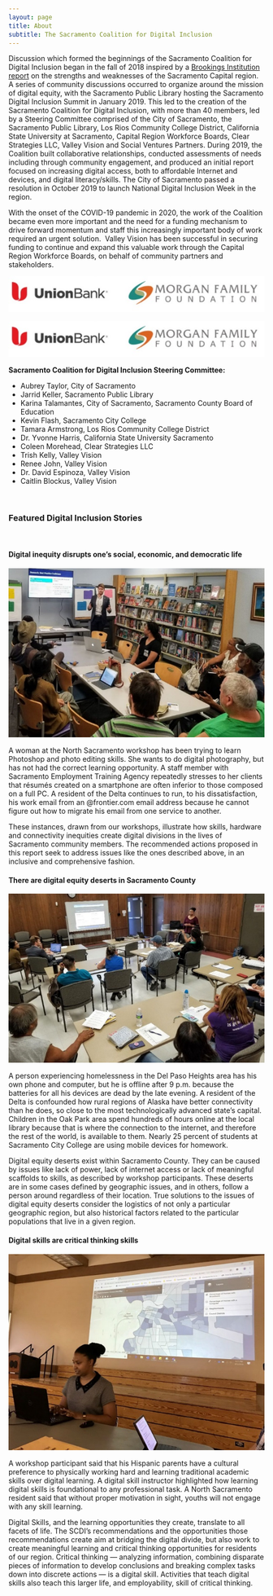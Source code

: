```yaml
---
layout: page
title: About
subtitle: The Sacramento Coalition for Digital Inclusion
---
```

Discussion which formed the beginnings of the Sacramento Coalition for Digital Inclusion began in the fall of 2018 inspired by a [Brookings Institution report](https://www.valleyvision.org/resources/brookings-charting-a-course-to-the-sacramento-regions-future-economic-prosperity-2018/) on the strengths and weaknesses of the Sacramento Capital region.  A series of community discussions occurred to organize around the mission of digital equity, with the Sacramento Public Library hosting the Sacramento Digital Inclusion Summit in January 2019. This led to the creation of the Sacramento Coalition for Digital Inclusion, with more than 40 members, led by a Steering Committee comprised of the City of Sacramento, the Sacramento Public Library, Los Rios Community College District, California State University at Sacramento, Capital Region Workforce Boards, Clear Strategies LLC, Valley Vision and Social Ventures Partners. During 2019, the Coalition built collaborative relationships, conducted assessments of needs including through community engagement, and produced an initial report focused on increasing digital access, both to affordable Internet and devices, and digital literacy/skills. The City of Sacramento passed a resolution in October 2019 to launch National Digital Inclusion Week in the region.

With the onset of the COVID-19 pandemic in 2020, the work of the Coalition became even more important and the need for a funding mechanism to drive forward momentum and staff this increasingly important body of work required an urgent solution.  Valley Vision has been successful in securing funding to continue and expand this valuable work through the Capital Region Workforce Boards, on behalf of community partners and stakeholders.

![](/assets/uploads/logos.jpg)

![](/assets/uploads/logos.jpg)

**Sacramento Coalition for Digital Inclusion Steering Committee:**

* Aubrey Taylor, City of Sacramento
* Jarrid Keller, Sacramento Public Library
* Karina Talamantes, City of Sacramento, Sacramento County Board of Education
* Kevin Flash, Sacramento City College
* Tamara Armstrong, Los Rios Community College District
* Dr. Yvonne Harris, California State University Sacramento
* Coleen Morehead, Clear Strategies LLC
* Trish Kelly, Valley Vision
* Renee John, Valley Vision
* Dr. David Espinoza, Valley Vision
* Caitlin Blockus, Valley Vision

<br>

### Featured Digital Inclusion Stories

<br>

#### Digital inequity disrupts one’s social, economic, and democratic life

![](/assets/uploads/digitalequity.jpg)

A woman at the North Sacramento workshop has been trying to learn Photoshop and photo editing skills. She wants to do digital photography, but has not had the correct learning opportunity. A staff member with Sacramento Employment Training Agency repeatedly stresses to her clients that résumés created on a smartphone are often inferior to those composed on a full PC. A resident of the Delta continues to run, to his dissatisfaction, his work email from an @frontier.com email address because he cannot figure out how to migrate his email from one service to another. 

These instances, drawn from our workshops, illustrate how skills, hardware and connectivity inequities create digital divisions in the lives of Sacramento community members. The recommended actions proposed in this report seek to address issues like the ones described above, in an inclusive and comprehensive fashion.

#### There are digital equity deserts in Sacramento County

![](/assets/uploads/digitalequitydeserts.jpg)

A person experiencing homelessness in the Del Paso Heights area has his own phone and computer, but he is offline after 9 p.m. because the batteries for all his devices are dead by the late evening. A resident of the Delta is confounded how rural regions of Alaska have better connectivity than he does, so close to the most technologically advanced state’s capital. Children in the Oak Park area spend hundreds of hours online at the local library because that is where the connection to the internet, and therefore the rest of the world, is available to them. Nearly 25 percent of students at Sacramento City College are using mobile devices for homework.

Digital equity deserts exist within Sacramento County. They can be caused by issues like lack of power, lack of internet access or lack of meaningful scaffolds to skills, as described by workshop participants. These deserts are in some cases defined by geographic issues, and in others, follow a person around regardless of their location. True solutions to the issues of digital equity deserts consider the logistics of not only a particular geographic region, but also historical factors related to the particular populations that live in a given region.

#### Digital skills are critical thinking skills

![](/assets/uploads/digitalskillsarecritical.jpg)

A workshop participant said that his Hispanic parents have a cultural preference to physically working hard and learning traditional academic skills over digital learning. A digital skill instructor highlighted how learning digital skills is foundational to any professional task. A North Sacramento resident said that without proper motivation in sight, youths will not engage with any skill learning. 

Digital Skills, and the learning opportunities they create, translate to all facets of life. The SCDI’s recommendations and the opportunities those recommendations create aim at bridging the digital divide, but also work to create meaningful learning and critical thinking opportunities for residents of our region. Critical thinking — analyzing information, combining disparate pieces of information to develop conclusions and breaking complex tasks down into discrete actions — is a digital skill. Activities that teach digital skills also teach this larger life, and employability, skill of critical thinking.